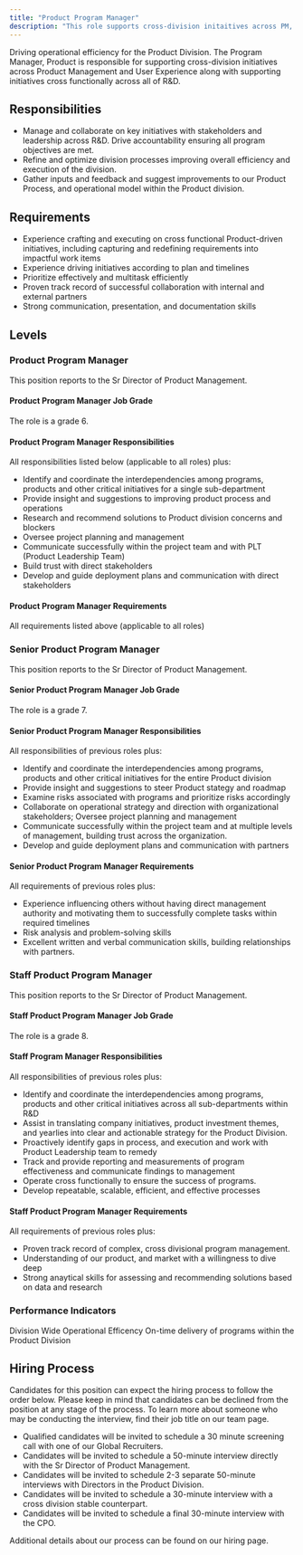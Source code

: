 ```yaml
---
title: "Product Program Manager"
description: "This role supports cross-division initaitives across PM, UX and other functions within R&D"
---
```


Driving operational efficiency for the Product Division. The Program Manager, Product is responsible for supporting cross-division initiatives across Product Management and User Experience along with supporting initiatives cross functionally across all of R&D.

## Responsibilities

- Manage and collaborate on key initiatives with stakeholders and leadership across R&D. Drive accountability ensuring all program objectives are met.
- Refine and optimize division processes improving overall efficiency and execution of the division.
- Gather inputs and feedback and suggest improvements to our Product Process, and operational model within the Product division.

## Requirements

- Experience crafting and executing on cross functional Product-driven initiatives, including capturing and redefining requirements into impactful work items
- Experience driving initiatives according to plan and timelines
- Prioritize effectively and multitask efficiently
- Proven track record of successful collaboration with internal and external partners
- Strong communication, presentation, and documentation skills

## Levels

### Product Program Manager

This position reports to the Sr Director of Product Management.

#### Product Program Manager Job Grade

The role is a grade 6.

#### Product Program Manager Responsibilities

All responsibilities listed below (applicable to all roles) plus:

- Identify and coordinate the interdependencies among programs, products and other critical initiatives for a single sub-department
- Provide insight and suggestions to improving product process and operations
- Research and recommend solutions to Product division concerns and blockers
- Oversee project planning and management
- Communicate successfully within the project team and with PLT (Product Leadership Team)
- Build trust with direct stakeholders
- Develop and guide deployment plans and communication with direct stakeholders

#### Product Program Manager Requirements

All requirements listed above (applicable to all roles)

### Senior Product Program Manager

This position reports to the Sr Director of Product Management.

#### Senior Product Program Manager Job Grade

The role is a grade 7.

#### Senior Product Program Manager Responsibilities

All responsibilities of previous roles plus:

- Identify and coordinate the interdependencies among programs, products and other critical initiatives for the entire Product division
- Provide insight and suggestions to steer Product stategy and roadmap
- Examine risks associated with programs and prioritize risks accordingly
- Collaborate on operational strategy and direction with organizational stakeholders; Oversee project planning and management
- Communicate successfully within the project team and at multiple levels of management, building trust across the organization.
- Develop and guide deployment plans and communication with partners

#### Senior Product Program Manager Requirements

All requirements of previous roles plus:

- Experience influencing others without having direct management authority and motivating them to successfully complete tasks within required timelines
- Risk analysis and problem-solving skills
- Excellent written and verbal communication skills, building relationships with partners.

### Staff Product Program Manager

This position reports to the Sr Director of Product Management.

#### Staff Product Program Manager Job Grade

The role is a grade 8.

#### Staff Program Manager Responsibilities

All responsibilities of previous roles plus:

- Identify and coordinate the interdependencies among programs, products and other critical initiatives across all sub-departments within R&D
- Assist in translating company initiatives, product investment themes, and yearlies into clear and actionable strategy for the Product Division.
- Proactively identify gaps in process, and execution and work with Product Leadership team to remedy
- Track and provide reporting and measurements of program effectiveness and communicate findings to management
- Operate cross functionally to ensure the success of programs.
- Develop repeatable, scalable, efficient, and effective processes

#### Staff Product Program Manager Requirements

All requirements of previous roles plus:

- Proven track record of complex, cross divisional program management.
- Understanding of our product, and market with a willingness to dive deep
- Strong anaytical skills for assessing and recommending solutions based on data and research

### Performance Indicators

Division Wide Operational Efficency
On-time delivery of programs within the Product Division

## Hiring Process

Candidates for this position can expect the hiring process to follow the order below. Please keep in mind that candidates can be declined from the position at any stage of the process. To learn more about someone who may be conducting the interview, find their job title on our team page.

- Qualified candidates will be invited to schedule a 30 minute screening call with one of our Global Recruiters.
- Candidates will be invited to schedule a 50-minute interview directly with the Sr Director of Product Management.
- Candidates will be invited to schedule 2-3 separate 50-minute interviews with Directors in the Product Division.
- Candidates will be invited to schedule a 30-minute interview with a cross division stable counterpart.
- Candidates will be invited to schedule a final 30-minute interview with the CPO.

Additional details about our process can be found on our hiring page.
